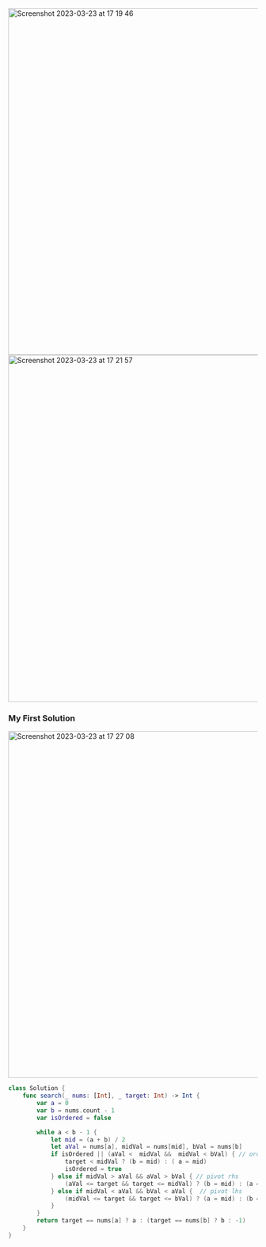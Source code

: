 <img width="700" alt="Screenshot 2023-03-23 at 17 19 46" src="https://user-images.githubusercontent.com/73763976/227285176-1e623fa7-c4ab-4f4a-90d4-82a318788ee8.png">
<img width="700" alt="Screenshot 2023-03-23 at 17 21 57" src="https://user-images.githubusercontent.com/73763976/227286079-344e7c3a-985c-42a3-bbc1-4e54b40e921a.png">


### My First Solution
<img width="700" alt="Screenshot 2023-03-23 at 17 27 08" src="https://user-images.githubusercontent.com/73763976/227287919-601517b3-0ec7-4adb-a359-ebf3deca8b0b.png">

```swift
class Solution {
    func search(_ nums: [Int], _ target: Int) -> Int {
        var a = 0
        var b = nums.count - 1
        var isOrdered = false

        while a < b - 1 {
            let mid = (a + b) / 2
            let aVal = nums[a], midVal = nums[mid], bVal = nums[b]
            if isOrdered || (aVal <  midVal &&  midVal < bVal) { // ordered
                target < midVal ? (b = mid) : ( a = mid)
                isOrdered = true
            } else if midVal > aVal && aVal > bVal { // pivot rhs
                (aVal <= target && target <= midVal) ? (b = mid) : (a = mid)
            } else if midVal < aVal && bVal < aVal {  // pivot lhs
                (midVal <= target && target <= bVal) ? (a = mid) : (b = mid)
            } 
        }
        return target == nums[a] ? a : (target == nums[b] ? b : -1)
    }
}
```
